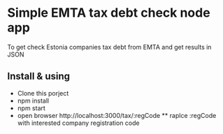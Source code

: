 # Simple EMTA tax debt check node app
To get check Estonia companies tax debt from EMTA and get results in JSON

## Install & using
* Clone this porject
* npm install
* npm start
* open browser http://localhost:3000/tax/:regCode
** raplce :regCode with interested company registration code
